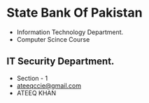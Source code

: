 # State Bank  Of Pakistan
- Information Technology Department.
- Computer Scince Course

## IT Security Department.
- Section - 1
- ateeqccie@gmail.com
- ATEEQ KHAN
